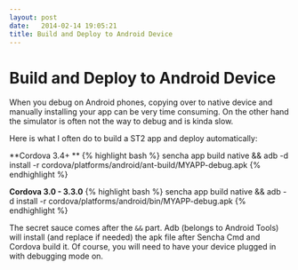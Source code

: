 ```yaml
---
layout: post
date:   2014-02-14 19:05:21
title: Build and Deploy to Android Device
---
```


Build and Deploy to Android Device
====

When you debug on Android phones, copying over to native device and manually installing your app can be very time consuming. On the other hand the simulator is often not the way to debug and is kinda slow. 

Here is what I often do to build a ST2 app and deploy automatically:

**Cordova 3.4+ **
{% highlight bash %}
sencha app build native && adb -d install -r cordova/platforms/android/ant-build/MYAPP-debug.apk 
{% endhighlight %}

**Cordova 3.0 - 3.3.0**
{% highlight bash %}
sencha app build native && adb -d install -r cordova/platforms/android/bin/MYAPP-debug.apk 
{% endhighlight %}

The secret sauce comes after the `&&` part. Adb (belongs to Android Tools) will install (and replace if needed) the apk file after Sencha Cmd and Cordova build it. Of course, you will need to have your device plugged in with debugging mode on.
